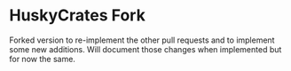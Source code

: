 # HuskyCrates Fork
Forked version to re-implement the other pull requests and to implement some new additions.
Will document those changes when implemented but for now the same.
